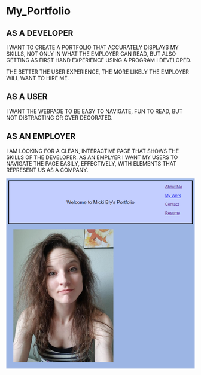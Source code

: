 # My_Portfolio

## AS A DEVELOPER

I WANT TO CREATE A PORTFOLIO THAT ACCURATELY DISPLAYS MY SKILLS, NOT ONLY IN WHAT THE EMPLOYER CAN READ, BUT ALSO GETTING AS FIRST HAND EXPERIENCE USING A PROGRAM I DEVELOPED.

THE BETTER THE USER EXPERIENCE, THE MORE LIKELY THE EMPLOYER WILL WANT TO HIRE ME.

## AS A USER

I WANT THE WEBPAGE TO BE EASY TO NAVIGATE, FUN TO READ, BUT NOT DISTRACTING OR OVER DECORATED.

## AS AN EMPLOYER

I AM LOOKING FOR A CLEAN, INTERACTIVE PAGE THAT SHOWS THE SKILLS OF THE DEVELOPER. AS AN EMPLYER I WANT MY USERS TO NAVIGATE THE PAGE EASILY, EFFECTIVELY, WITH ELEMENTS THAT REPRESENT US AS A COMPANY.

![Screenshot](<assets\images\Screenshot (401).png>)
